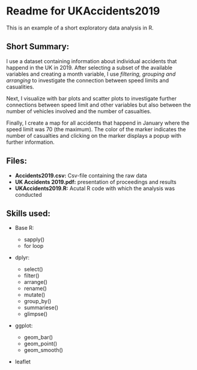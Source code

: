 # Readme for UKAccidents2019

This is an example of a short exploratory data analysis in R.

## Short Summary:

I use a dataset containing information about individual accidents that happend in the UK in 2019. After selecting a subset of the available variables and creating a month variable, I use *filtering, grouping and arranging* to investigate the connection between speed limits and casualities. 

Next, I visualize with bar plots and scatter plots to investigate further connections between speed limit and other variables but also between the number of vehicles involved and the number of casualties. 

Finally, I create a map for all accidents that happend in January where the speed limit was 70 (the maximum). The color of the marker indicates the number of casualties and clicking on the marker displays a popup with further information.

## Files:

- **Accidents2019.csv:** Csv-file containing the raw data
- **UK Accidents 2019.pdf:** presentation of proceedings and results
- **UKAccidents2019.R:** Acutal R code with which the analysis was conducted

## Skills used:

- Base R:
    - sapply()
    - for loop
- dplyr:
    - select()
    - filter()
    - arrange()
    - rename()
    - mutate()
    - group_by()
    - summariese()
    - glimpse()

- ggplot:
    - geom_bar()
    - geom_point()
    - geom_smooth()

- leaflet 


